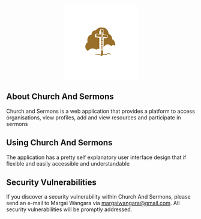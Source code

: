 <p align="center"><img src="./public/images/churchandsermons.png" width="200" height="200"></p>

<p align="center">

</p>

## About Church And Sermons

Church and Sermons is a web application that provides a platform to access organisations, view profiles, add and view resources and participate in sermons

## Using Church And Sermons

The application has a pretty self explanatory user interface design that if flexible and easily accessible and understandable

## Security Vulnerabilities

If you discover a security vulnerability within Church And Sermons, please send an e-mail to Margai Wangara via [margaiwangara@gmail.com](mailto:margaiwangara@gmail.com). All security vulnerabilities will be promptly addressed.
